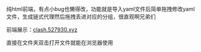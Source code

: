 纯html前端，有点小bug也懒得改，功能就是导入yaml文件后简单拖拽修改yaml文件，生成链式代理然后拖拽丢进对应的分组，很直观啊兄弟们

前端展示：<a href="https://clash.527930.xyz">clash.527930.xyz</a>

直接在文件夹双击打开文件就能在浏览器使用
